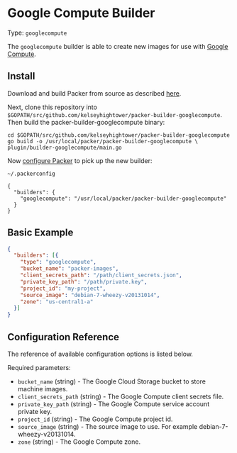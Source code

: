 # Google Compute Builder

Type: `googlecompute`

The `googlecompute` builder is able to create new images for use with
[Google Compute](https://cloud.google.com/products/compute-engine).

## Install

Download and build Packer from source as described [here](https://github.com/mitchellh/packer#developing-packer).

Next, clone this repository into `$GOPATH/src/github.com/kelseyhightower/packer-builder-googlecompute`.  Then build the packer-builder-googlecompute binary:

```
cd $GOPATH/src/github.com/kelseyhightower/packer-builder-googlecompute
go build -o /usr/local/packer/packer-builder-googlecompute \
plugin/builder-googlecompute/main.go
```

Now [configure Packer](http://www.packer.io/docs/other/core-configuration.html) to pick up the new builder:

`~/.packerconfig`

```
{
  "builders": {
    "googlecompute": "/usr/local/packer/packer-builder-googlecompute"
  }
}
```

## Basic Example

```JSON
{
  "builders": [{
    "type": "googlecompute",
    "bucket_name": "packer-images",
    "client_secrets_path": "/path/client_secrets.json",
    "private_key_path": "/path/private.key",
    "project_id": "my-project",
    "source_image": "debian-7-wheezy-v20131014",
    "zone": "us-central1-a"
  }]
}
```

## Configuration Reference

The reference of available configuration options is listed below.

Required parameters:

* `bucket_name` (string) - The Google Cloud Storage bucket to store machine images.
* `client_secrets_path` (string) - The Google Compute client secrets file.
* `private_key_path` (string) - The Google Compute service account private key.
* `project_id` (string) - The Google Compute project id.
* `source_image` (string) - The source image to use. For example debian-7-wheezy-v20131014.
* `zone` (string) - The Google Compute zone.
